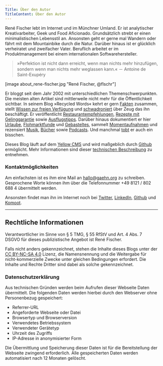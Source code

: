 ```yaml
---
Title: Über den Autor
TitleContent: Über den Autor
---
```

René Fischer lebt im Internet und im Münchner Umland. Er ist analytischer Kreativarbeiter, Geek und Food Aficionado. Grundsätzlich strebt er einen minimalistischen Lebensstil an. Ansonsten geht er gerne mal Wandern oder fährt mit dem Mountainbike durch die Natur. Darüber hinaus ist er glücklich verheiratet und zweifacher Vater. Beruflich arbeitet er im Produktmanagement bei einem internationalen Softwarehersteller.

> »Perfektion ist nicht dann erreicht, wenn man nichts mehr hinzufügen, sondern wenn man nichts mehr weglassen kann.« － Antoine de Saint-Exupéry

[image about_rene-fischer.jpg "René Fischer, @flschr"]

Er bloggt seit dem Jahr 2002 mit unterschiedlichen Themenschwerpunkten. Die meisten alten Artikel sind mittlerweile nicht mehr für die Öffentlichkeit sichtbar. In seinem Blog »Recycled Words« kehrt er gern [Fakten](/tag:%23faktensammlung/) zusammen, stellt [Wissen zur freien Verfügung](/tag:%23freieswissen/) und [schwadroniert](/tag:%23schwadroniert/) über Zeug das ihn beschäftigt. Er veröffentlicht [Restaurantempfehlungen](/tag:%23leckerwars), [Rezepte mit Gelinggarantie](/tag:%23rezeptvomchef) sowie [Ausflugstipps](/tag:%23erwandernswert). Darüber hinaus dokumentiert er hier [Urlaube](/tag:%23ganzvielurlaub), [Flohmarktfunde](/tag:%23frischvomflohmarkt) und [Gebasteltes](/tag:%23geschraubt), sammelt [Momentaufnahmen](/tag:%23momentaufnahme) und rezensiert [Musik](/tag:%23liebef%C3%BCrdieohren), [Bücher](/tag:%23b%c3%bccherkram) sowie [Podcasts](/tag:%23gesprocheneworte). Und manchmal [tobt](/tag:%23bisschensauer/) er auch ein bisschen.

Dieses Blog läuft auf dem [Yellow CMS](https://github.com/datenstrom/yellow) und wird maßgeblich durch [Github](https://github.com/) ermöglicht. Mehr Informationen sind dieser [technischen Beschreibung](https://github.com/flschr/Recycled-Words) zu entnehmen.

### Kontaktmöglichkeiten
Am einfachsten ist es ihm eine Mail an <hallo@gaehn.org> zu schreiben. Gesprochene Worte können ihm über die Telefonnummer +49 8121 / 802 688 4 übermittelt werden.

Ansonsten findet man ihn im Internet noch bei [Twitter](https://twitter.com/flschr), [LinkedIn](https://www.linkedin.com/in/flschr), [Github](https://github.com/flschr) und [Komoot](https://www.komoot.de/user/848543125284).

<hr />

## Rechtliche Informationen
Verantwortlicher im Sinne von § 5 TMG, § 55 RfStV und Art. 4 Abs. 7 DSGVO für dieses publizistische Angebot ist René Fischer.

Falls nicht anders gekennzeichnet, stehen die Inhalte dieses Blogs unter der [CC BY-NC-SA 4.0](https://creativecommons.org/licenses/by-nc-sa/4.0/) Lizenz, die Namensnennung und die Weitergabe für nicht-kommerzielle Zwecke unter gleichen Bedingungen erfordert. Die Inhalte und Rechte Dritter sind dabei als solche gekennzeichnet.

### Datenschutzerklärung
Aus technischen Gründen werden beim Aufrufen dieser Webseite Daten übermittelt.  Die folgenden Daten werden hierbei durch den Webserver ohne Personenbezug gespeichert:

* Referrer-URL
* Angeforderte Webseite oder Datei
* Browsertyp und Browserversion
* Verwendetes Betriebssystem
* Verwendeter Gerätetyp
* Uhrzeit des Zugriffs
* IP-Adresse in anonymisierter Form

Die Übermittlung und Speicherung dieser Daten ist für die Bereitstellung der Webseite zwingend erforderlich. Alle gespeicherten Daten werden automatisiert nach 12 Monaten gelöscht.
